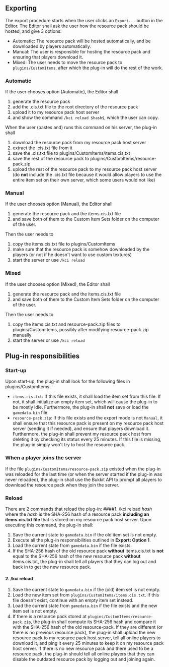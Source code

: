 ## Exporting
The export procedure starts when the user clicks an `Export...` button in the Editor. The Editor shall ask the user
how the resource pack should be hosted, and give 3 options:
- Automatic: The resource pack will be hosted automatically, and be downloaded by players automatically.
- Manual: The user is responsible for hosting the resource pack and ensuring that players download it.
- Mixed: The user needs to move the resource pack to `plugins/CustomItems`, after which the plug-in will
do the rest of the work.

### Automatic
If the user chooses option (Automatic), the Editor shall 
1. generate the resource pack
2. add the .cis.txt file to the root directory of the resource pack
3. upload it to my resource pack host server
4. and show the command `/kci reload $hash$`, which the user can copy. 

When the user (pastes and) runs this command on his server, the plug-in shall
1. download the resource pack from my resource pack host server
2. extract the .cis.txt file from it
3. save the .cis.txt file to plugins/CustomItems/items.cis.txt
4. save the rest of the resource pack to plugins/CustomItems/resource-pack.zip
5. upload the rest of the resource pack to my resource pack host server 
(do **not** include the .cis.txt file because it would allow players 
to use the entire item set on their own server, which some users would not like)

### Manual
If the user chooses option (Manual), the Editor shall 
1. generate the resource pack and the items.cis.txt file
2. and save both of them to the Custom Item Sets folder 
on the computer of the user.

Then the user needs to
1. copy the items.cis.txt file to plugins/CustomItems
2. make sure that the resource pack is somehow downloaded
by the players (or not if he doesn't want to use custom textures)
3. start the server or use `/kci reload`

### Mixed
If the user chooses option (Mixed), the Editor shall
1. generate the resource pack and the items.cis.txt file
2. and save both of them to the Custom Item Sets folder
   on the computer of the user.

Then the user needs to
1. copy the items.cis.txt and resource-pack.zip files to plugins/CustomItems,
possibly after modifying resource-pack.zip manually
2. start the server or use `/kci reload`

## Plug-in responsibilities
### Start-up
Upon start-up, the plug-in shall look for 
the following files in plugins/CustomItems:
- `items.cis.txt`: If this file exists, it shall load the item
set from this file. If not, it shall initialize an empty item set,
which will cause the plug-in to be mostly idle. Furthermore, the
plug-in shall **not** save or load the `gamedata.bin` file.
- `resource-pack.zip`: If this file exists and the export mode is not
`Manual`, it shall ensure that this
resource pack is present on my resource pack host server (sending it
if needed), and ensure that players download it. Furthermore, the
plug-in shall prevent my resource pack host from deleting it by
checking its status every 25 minutes. If this file is
missing, the plug-in simply won't try to host the resource pack.

### When a player joins the server
If the file `plugins/CustomItems/resource-pack.zip` existed
when the plug-in was reloaded for the last time (or when the
server started if the plug-in was never reloaded), the plug-in
shall use the Bukkit API to prompt all players to download the
resource pack when they join the server.

### Reload
There are 2 commands that reload the plug-in:
####1. /kci reload $hash$
where the $hash$ is the SHA-256 hash of a
resource pack **including an items.cis.txt file** that is stored 
on my resource pack host server. Upon executing this command,
the plug-in shall:
1. Save the current state to `gamedata.bin` if the old item set
is not empty.
2. Execute all the plug-in responsibilities outlined in
**Export: Option 1**.
3. Load the current state from `gamedata.bin` if the file exists.
4. If the SHA-256 hash of the old resource pack **without**
items.cis.txt is **not** equal to the SHA-256 hash of the new
resource pack **without** items.cis.txt, the plug-in shall
tell all players that they can log out and back in to get the
new resource pack.

#### 2. /kci reload
1. Save the current state to `gamedata.bin` if the (old) item set
   is not empty.
2. Load the new item set from `plugins/CustomItems/items.cis.txt`.
If this file doesn't exist, continue with an empty item set instead.
3. Load the current state from `gamedata.bin` if the file exists
and the new item set is not empty.
4. If there is a resource pack stored at 
`plugins/CustomItems/resource-pack.zip`, the plug-in shall
compute its SHA-256 hash and compare it with the SHA-256 hash
of the old resource-pack. If they are different (or there is no
previous resource pack), the plug-in shall upload the new
resource pack to my resource pack host server, tell all online
players to download it, and ping it every 25 minutes to keep
it on my resource pack host server. If there is no new
resource pack and there used to be a resource pack, the plug-in
should tell all online players that they can disable the
outdated resource pack by logging out and joining again.
